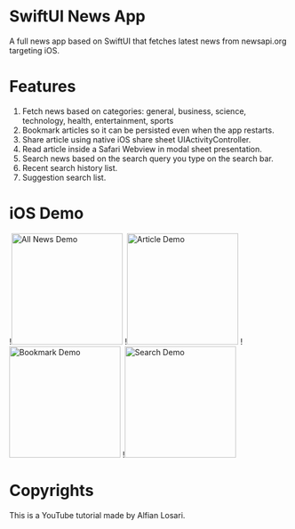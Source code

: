 # <!-- Multiplatform --> SwiftUI News App
A full news app based on SwiftUI that fetches latest news from newsapi.org targeting iOS.

# Features
1. Fetch news based on categories: general, business, science, technology, health, entertainment, sports
2. Bookmark articles so it can be persisted even when the app restarts.
3. Share article using native iOS share sheet UIActivityController.
4. Read article inside a Safari Webview in modal sheet presentation.
5. Search news based on the search query you type on the search bar.
6. Recent search history list.
7. Suggestion search list.

# iOS Demo
!<img src="Demo/iOS/NewsTab.gif" alt="All News Demo" width="200"/>
!<img src="Demo/iOS/Article.gif" alt="Article Demo" width="200"/>
!<img src="Demo/iOS/BookmarkTab.gif" alt="Bookmark Demo" width="200"/>
!<img src="Demo/iOS/SearchTab.gif" alt="Search Demo" width="200"/>


# Copyrights
This is a YouTube tutorial made by Alfian Losari.

